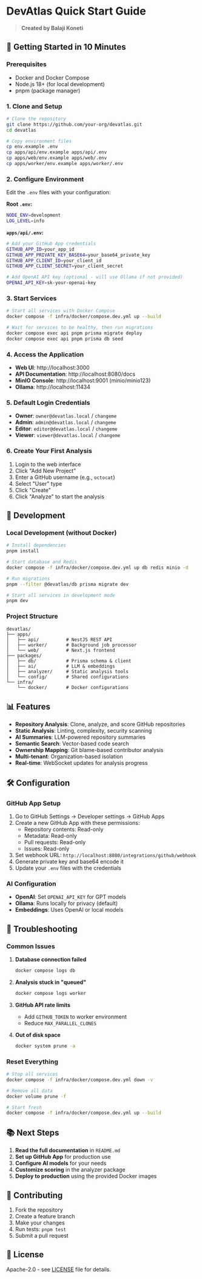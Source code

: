 # DevAtlas Quick Start Guide

> **Created by Balaji Koneti**

## 🚀 Getting Started in 10 Minutes

### Prerequisites

- Docker and Docker Compose
- Node.js 18+ (for local development)
- pnpm (package manager)

### 1. Clone and Setup

```bash
# Clone the repository
git clone https://github.com/your-org/devatlas.git
cd devatlas

# Copy environment files
cp env.example .env
cp apps/api/env.example apps/api/.env
cp apps/web/env.example apps/web/.env
cp apps/worker/env.example apps/worker/.env
```

### 2. Configure Environment

Edit the `.env` files with your configuration:

**Root `.env`:**
```bash
NODE_ENV=development
LOG_LEVEL=info
```

**`apps/api/.env`:**
```bash
# Add your GitHub App credentials
GITHUB_APP_ID=your_app_id
GITHUB_APP_PRIVATE_KEY_BASE64=your_base64_private_key
GITHUB_APP_CLIENT_ID=your_client_id
GITHUB_APP_CLIENT_SECRET=your_client_secret

# Add OpenAI API key (optional - will use Ollama if not provided)
OPENAI_API_KEY=sk-your-openai-key
```

### 3. Start Services

```bash
# Start all services with Docker Compose
docker compose -f infra/docker/compose.dev.yml up --build

# Wait for services to be healthy, then run migrations
docker compose exec api pnpm prisma migrate deploy
docker compose exec api pnpm prisma db seed
```

### 4. Access the Application

- **Web UI**: http://localhost:3000
- **API Documentation**: http://localhost:8080/docs
- **MinIO Console**: http://localhost:9001 (minio/minio123)
- **Ollama**: http://localhost:11434

### 5. Default Login Credentials

- **Owner**: `owner@devatlas.local` / `changeme`
- **Admin**: `admin@devatlas.local` / `changeme`
- **Editor**: `editor@devatlas.local` / `changeme`
- **Viewer**: `viewer@devatlas.local` / `changeme`

### 6. Create Your First Analysis

1. Login to the web interface
2. Click "Add New Project"
3. Enter a GitHub username (e.g., `octocat`)
4. Select "User" type
5. Click "Create"
6. Click "Analyze" to start the analysis

## 🔧 Development

### Local Development (without Docker)

```bash
# Install dependencies
pnpm install

# Start database and Redis
docker compose -f infra/docker/compose.dev.yml up db redis minio -d

# Run migrations
pnpm --filter @devatlas/db prisma migrate dev

# Start all services in development mode
pnpm dev
```

### Project Structure

```
devatlas/
├── apps/
│   ├── api/          # NestJS REST API
│   ├── worker/       # Background job processor
│   └── web/          # Next.js frontend
├── packages/
│   ├── db/           # Prisma schema & client
│   ├── ai/           # LLM & embeddings
│   ├── analyzer/     # Static analysis tools
│   └── config/       # Shared configurations
└── infra/
    └── docker/       # Docker configurations
```

## 📊 Features

- **Repository Analysis**: Clone, analyze, and score GitHub repositories
- **Static Analysis**: Linting, complexity, security scanning
- **AI Summaries**: LLM-powered repository summaries
- **Semantic Search**: Vector-based code search
- **Ownership Mapping**: Git blame-based contributor analysis
- **Multi-tenant**: Organization-based isolation
- **Real-time**: WebSocket updates for analysis progress

## 🛠️ Configuration

### GitHub App Setup

1. Go to GitHub Settings → Developer settings → GitHub Apps
2. Create a new GitHub App with these permissions:
   - Repository contents: Read-only
   - Metadata: Read-only
   - Pull requests: Read-only
   - Issues: Read-only
3. Set webhook URL: `http://localhost:8080/integrations/github/webhook`
4. Generate private key and base64 encode it
5. Update your `.env` files with the credentials

### AI Configuration

- **OpenAI**: Set `OPENAI_API_KEY` for GPT models
- **Ollama**: Runs locally for privacy (default)
- **Embeddings**: Uses OpenAI or local models

## 🚨 Troubleshooting

### Common Issues

1. **Database connection failed**
   ```bash
   docker compose logs db
   ```

2. **Analysis stuck in "queued"**
   ```bash
   docker compose logs worker
   ```

3. **GitHub API rate limits**
   - Add `GITHUB_TOKEN` to worker environment
   - Reduce `MAX_PARALLEL_CLONES`

4. **Out of disk space**
   ```bash
   docker system prune -a
   ```

### Reset Everything

```bash
# Stop all services
docker compose -f infra/docker/compose.dev.yml down -v

# Remove all data
docker volume prune -f

# Start fresh
docker compose -f infra/docker/compose.dev.yml up --build
```

## 📚 Next Steps

1. **Read the full documentation** in `README.md`
2. **Set up GitHub App** for production use
3. **Configure AI models** for your needs
4. **Customize scoring** in the analyzer package
5. **Deploy to production** using the provided Docker images

## 🤝 Contributing

1. Fork the repository
2. Create a feature branch
3. Make your changes
4. Run tests: `pnpm test`
5. Submit a pull request

## 📄 License

Apache-2.0 - see [LICENSE](LICENSE) file for details.
